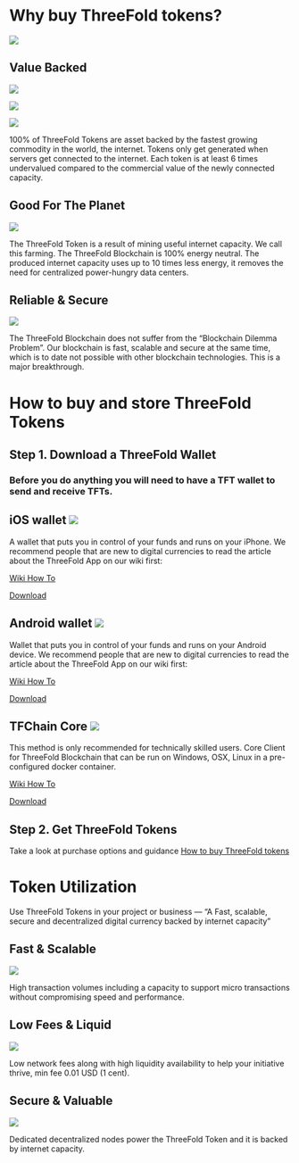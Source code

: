 # Why buy ThreeFold tokens?

![](/img/join-700.png)

## Value Backed 
![](/img/ic-benefits-01.png)

![](https://static.coindesk.com/wp-content/uploads/2018/12/bitcoin-image-860x430.jpg)

![](https://threefold.io/img/img-20-solution.png)

100% of ThreeFold Tokens are asset backed by the fastest growing commodity in the world, the internet. Tokens only get generated when servers get connected to the internet. Each token is at least 6 times undervalued compared to the commercial value of the newly connected capacity.

## Good For The Planet
![](https://threefold.io/svg/ic-benefits-02.svg)

The ThreeFold Token is a result of mining useful internet capacity. We call this farming. The ThreeFold Blockchain is 100% energy neutral. The produced internet capacity uses up to 10 times less energy, it removes the need for centralized power-hungry data centers.

## Reliable & Secure 
![](https://threefold.io/svg/ic-benefits-05.svg)

The ThreeFold Blockchain does not suffer from the “Blockchain Dilemma Problem”. Our blockchain is fast, scalable and secure at the same time, which is to date not possible with other blockchain technologies. This is a major breakthrough.

# How to buy and store ThreeFold Tokens

## Step 1. Download a ThreeFold Wallet

### Before you do anything you will need to have a TFT wallet to send and receive TFTs.

## iOS wallet ![](https://threefold.io/svg/ic-applelogo.svg)

A wallet that puts you in control of your funds and runs on your iPhone. We recommend people that are new to digital currencies to read the article about the ThreeFold App on our wiki first:

[Wiki How To](https://threefoldfoundation.github.io/info_tokens/#/threefold_app)

[Download](https://itunes.apple.com/app/id1276543091)

## Android wallet ![](https://threefold.io/svg/ic-androidlogo.svg)

Wallet that puts you in control of your funds and runs on your Android device. We recommend people that are new to digital currencies to read the article about the ThreeFold App on our wiki first:

[Wiki How To](https://threefoldfoundation.github.io/info_tokens/#/threefold_app)

[Download](https://play.google.com/store/apps/details?id=com.mobicage.rogerthat.em.be.threefold.token)

## TFChain Core ![](https://threefold.io/svg/ic-chaincore.svg)

This method is only recommended for technically skilled users. Core Client for ThreeFold Blockchain that can be run on Windows, OSX, Linux in a pre-configured docker container.

[Wiki How To](https://threefoldfoundation.github.io/info_tokens/#/technology/command_line_wallet)

[Download](https://github.com/threefoldfoundation/tfchain)

## Step 2. Get ThreeFold Tokens

Take a look at purchase options and guidance 
[How to buy ThreeFold tokens](/how_to_buy/README.md)

# Token Utilization

Use ThreeFold Tokens in your project or business — “A Fast, scalable, secure and decentralized digital currency backed by internet capacity”

## Fast & Scalable 

![](https://threefold.io/svg/ic-util-01.svg)

High transaction volumes including a capacity to support micro transactions without compromising speed and performance.

## Low Fees & Liquid

![](https://threefold.io/svg/ic-util-02.svg)

Low network fees along with high liquidity availability to help your initiative thrive, min fee 0.01 USD (1 cent).

## Secure & Valuable

![](https://threefold.io/svg/ic-util-03.svg)

Dedicated decentralized nodes power the ThreeFold Token and it is backed by internet capacity.
